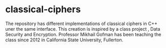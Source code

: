 classical-ciphers
=================

The repository has different implementations of classical ciphers in C++ uner the same interface. This creation is inspired by a class project , Data Security and Encryption. Professor Mikhail Gofman has been teaching the class since 2012  in California State University, Fullerton.
